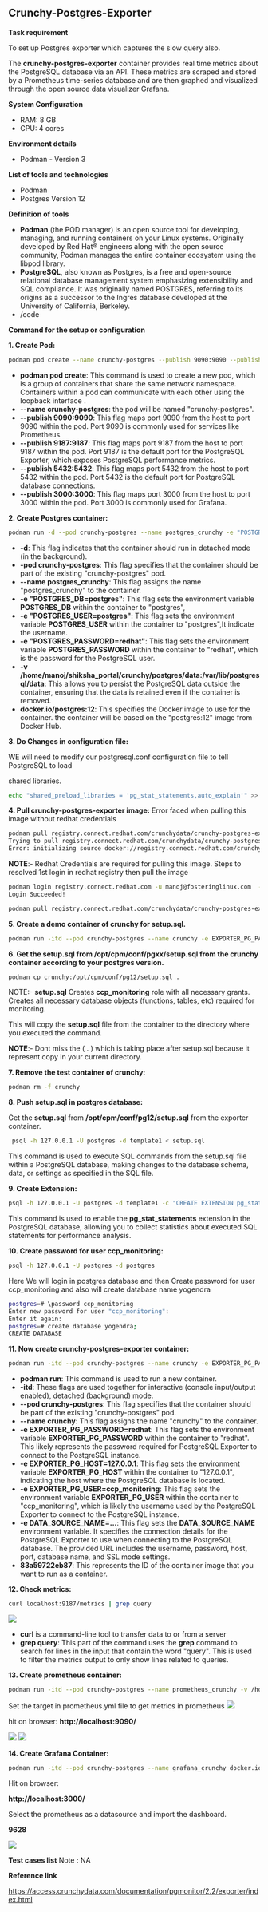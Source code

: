 ## Crunchy-Postgres-Exporter

**Task requirement**

To set up Postgres exporter which captures the slow query also.

The **crunchy-postgres-exporter** container provides real time metrics about the PostgreSQL database via an API. These metrics are scraped and stored by a Prometheus time-series database and are then graphed and visualized through the open source data visualizer Grafana.

**System Configuration**

- RAM: 8 GB
- CPU: 4 cores

**Environment details**

- Podman - Version 3

**List of tools and technologies**

- Podman
- Postgres Version 12

**Definition of tools**

- **Podman** (the POD manager) is an open source tool for developing, managing, and running containers on your Linux systems. Originally developed by Red Hat® engineers along with the open source community, Podman manages the entire container ecosystem using the libpod library.
- **PostgreSQL**, also known as Postgres, is a free and open-source relational database management system emphasizing extensibility and SQL compliance. It was originally named POSTGRES, referring to its origins as a successor to the Ingres database developed at the University of California, Berkeley.
- /code

**Command for the setup or configuration**

**1. Create Pod:**

```bash
podman pod create --name crunchy-postgres --publish 9090:9090 --publish 9187:9187 --publish 5432:5432 --publish 3000:3000
```

- **podman pod create**: This command is used to create a new pod, which is a group of containers that share the same network namespace. Containers within a pod can communicate with each other using the loopback interface .
- **--name crunchy-postgres**: the pod will be named "crunchy-postgres".
- **--publish 9090:9090**: This flag maps port 9090 from the host to port 9090 within the pod. Port 9090 is commonly used for services like Prometheus.
- **--publish 9187:9187**: This flag maps port 9187 from the host to port 9187 within the pod. Port 9187 is the default port for the PostgreSQL Exporter, which exposes PostgreSQL performance metrics.
- **--publish 5432:5432**: This flag maps port 5432 from the host to port 5432 within the pod. Port 5432 is the default port for PostgreSQL database connections.
- **--publish 3000:3000**: This flag maps port 3000 from the host to port 3000 within the pod. Port 3000 is commonly used for Grafana.

**2. Create Postgres container:**

```bash
podman run -d --pod crunchy-postgres --name postgres_crunchy -e "POSTGRES_DB=postgres" -e "POSTGRES_USER=postgres" -e "POSTGRES_PASSWORD=redhat" -v /home/manoj/shiksha_portal/crunchy/postgres/data:/var/lib/postgresql/data docker.io/postgres:12
```

- **-d**: This flag indicates that the container should run in detached mode (in the background).
- **-pod crunchy-postgres**: This flag specifies that the container should be part of the existing "crunchy-postgres" pod.
- **--name postgres_crunchy**: This flag assigns the name "postgres_crunchy" to the container.
- **-e "POSTGRES_DB=postgres"**: This flag sets the environment variable **POSTGRES_DB** within the container to "postgres",
- **-e "POSTGRES_USER=postgres"**: This flag sets the environment variable **POSTGRES_USER** within the container to "postgres",It indicate the username.
- **-e "POSTGRES_PASSWORD=redhat"**: This flag sets the environment variable **POSTGRES_PASSWORD** within the container to "redhat", which is the password for the PostgreSQL user.
- **-v /home/manoj/shiksha_portal/crunchy/postgres/data:/var/lib/postgresql/data**: This allows you to persist the PostgreSQL data outside the container, ensuring that the data is retained even if the container is removed.
- **docker.io/postgres:12**: This specifies the Docker image to use for the container. the container will be based on the "postgres:12" image from Docker Hub.

**3. Do Changes in configuration file:**

WE will need to modify our postgresql.conf configuration file to tell PostgreSQL to load

shared libraries.

```bash
echo "shared_preload_libraries = 'pg_stat_statements,auto_explain'" >> postgresql.conf
```

**4. Pull crunchy-postgres-exporter image:**
Error faced when pulling this image without redhat credentials
```bash
podman pull registry.connect.redhat.com/crunchydata/crunchy-postgres-exporter:latest
Trying to pull registry.connect.redhat.com/crunchydata/crunchy-postgres-exporter:latest...
Error: initializing source docker://registry.connect.redhat.com/crunchydata/crunchy-postgres-exporter:latest: unable to retrieve auth token: invalid username/password: unauthorized: Please login to the Red Hat Registry using your Customer Portal credentials. Further instructions can be found here: https://access.redhat.com/RegistryAuthentication

```

**NOTE**:- Redhat Credentials are required for pulling this image.
Steps to resolved 
1st login in redhat registry then pull the image

```bash
podman login registry.connect.redhat.com -u manoj@fosteringlinux.com  -p 123455 
Login Succeeded!
```
```bash
podman pull registry.connect.redhat.com/crunchydata/crunchy-postgres-exporter:latest                                

```

**5. Create a demo container of crunchy for setup.sql.**

```bash
podman run -itd --pod crunchy-postgres --name crunchy -e EXPORTER_PG_PASSWORD=redhat 615904c619c5
```

**6. Get the setup.sql from /opt/cpm/conf/pgxx/setup.sql from the crunchy container according to your postgres version.**

```bash
podman cp crunchy:/opt/cpm/conf/pg12/setup.sql .
```

NOTE:- **setup.sql** Creates **ccp_monitoring** role with all necessary grants. Creates all necessary database objects (functions, tables, etc) required for monitoring.

This will copy the **setup.sql** file from the container to the directory where you executed the command.

**NOTE**:- Dont miss the ( . ) which is taking place after setup.sql because it represent copy in your current directory.  

**7. Remove the test container of crunchy:**

```bash
podman rm -f crunchy
```

**8. Push setup.sql in postgres database:**

 Get the **setup.sql** from **/opt/cpm/conf/pg12/setup.sql** from the exporter container.

```bash
 psql -h 127.0.0.1 -U postgres -d template1 < setup.sql
```

This command is used to execute SQL commands from the setup.sql file within a PostgreSQL database, making changes to the database schema, data, or settings as specified in the SQL file.

**9. Create Extension:**

```bash
psql -h 127.0.0.1 -U postgres -d template1 -c "CREATE EXTENSION pg_stat_statements;"
```

This command is used to enable the **pg_stat_statements** extension in the PostgreSQL database, allowing you to collect statistics about executed SQL statements for performance analysis.

**10. Create password for user ccp_monitoring:**

```bash
psql -h 127.0.0.1 -U postgres -d postgres
```

Here We will login in postgres database and then Create password for user ccp_monitoring and also will create database name yogendra

```bash
postgres=# \password ccp_monitoring
Enter new password for user "ccp_monitoring":
Enter it again:
postgres=# create database yogendra;
CREATE DATABASE
```

**11. Now create crunchy-postgres-exporter container:**

```bash
podman run -itd --pod crunchy-postgres --name crunchy -e EXPORTER_PG_PASSWORD=redhat -e EXPORTER_PG_HOST=127.0.0.1 -e EXPORTER_PG_USER=ccp_monitoring -e DATA_SOURCE_NAME=postgresql://ccp_monitoring:redhat@127.0.0.1:5432/yogendra?sslmode=disable 615904c619c5
```

- **podman run**: This command is used to run a new container.
- **-itd**: These flags are used together for interactive (console input/output enabled), detached (background) mode.
- **--pod crunchy-postgres**: This flag specifies that the container should be part of the existing "crunchy-postgres" pod.
- **--name crunchy**: This flag assigns the name "crunchy" to the container.
- **-e EXPORTER_PG_PASSWORD=redhat**: This flag sets the environment variable **EXPORTER_PG_PASSWORD** within the container to "redhat". This likely represents the password required for PostgreSQL Exporter to connect to the PostgreSQL instance.
- **-e EXPORTER_PG_HOST=127.0.0.1**: This flag sets the environment variable **EXPORTER_PG_HOST** within the container to "127.0.0.1", indicating the host where the PostgreSQL database is located.
- **-e EXPORTER_PG_USER=ccp_monitoring**: This flag sets the environment variable **EXPORTER_PG_USER** within the container to "ccp_monitoring", which is likely the username used by the PostgreSQL Exporter to connect to the PostgreSQL instance.
- **-e DATA_SOURCE_NAME=...**: This flag sets the **DATA_SOURCE_NAME** environment variable. It specifies the connection details for the PostgreSQL Exporter to use when connecting to the PostgreSQL database. The provided URL includes the username, password, host, port, database name, and SSL mode settings.
- **83a59722eb87**: This represents the ID of the container image that you want to run as a container.

**12. Check metrics:**

```bash
curl localhost:9187/metrics | grep query
```
![](image3.png)

- **curl** is a command-line tool to transfer data to or from a server
- **grep query**: This part of the command uses the **grep** command to search for lines in the input that contain the word "query". This is used to filter the metrics output to only show lines related to queries.

**13. Create prometheus container:**

```bash
podman run -itd --pod crunchy-postgres --name prometheus_crunchy -v /home/yogendra/shiksha_portal/prometheus_crunchy/prometheus.yml:/etc/pro metheus/prometheus.yml docker.io/prom/prometheus
```

Set the target in prometheus.yml file to get metrics in prometheus
![](image2.png)

hit on browser: **http://localhost:9090/**

![](image5.png)
![](image4.png)

**14. Create Grafana Container:**

```bash
podman run -itd --pod crunchy-postgres --name grafana_crunchy docker.io/grafana/grafana
```

Hit on browser:

**http://localhost:3000/**

Select the prometheus as a datasource and import the dashboard.

**9628**

![](image1.png)

**Test cases list**
Note : NA

**Reference link**

https://access.crunchydata.com/documentation/pgmonitor/2.2/exporter/index.html
